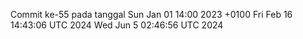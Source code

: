 Commit ke-55 pada tanggal Sun Jan 01 14:00 2023 +0100
Fri Feb 16 14:43:06 UTC 2024
Wed Jun  5 02:46:56 UTC 2024
